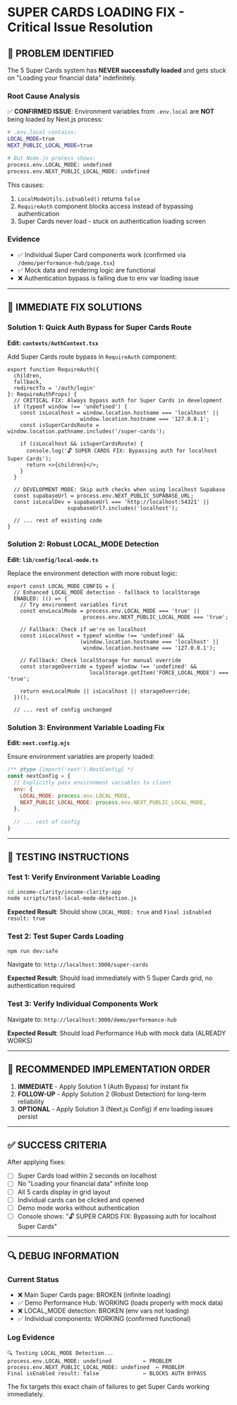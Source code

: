 # SUPER CARDS LOADING FIX - Critical Issue Resolution

## 🚨 PROBLEM IDENTIFIED

The 5 Super Cards system has **NEVER successfully loaded** and gets stuck on "Loading your financial data" indefinitely.

### Root Cause Analysis

✅ **CONFIRMED ISSUE**: Environment variables from `.env.local` are **NOT** being loaded by Next.js process:

```bash
# .env.local contains:
LOCAL_MODE=true
NEXT_PUBLIC_LOCAL_MODE=true

# But Node.js process shows:
process.env.LOCAL_MODE: undefined
process.env.NEXT_PUBLIC_LOCAL_MODE: undefined
```

This causes:
1. `LocalModeUtils.isEnabled()` returns `false` 
2. `RequireAuth` component blocks access instead of bypassing authentication
3. Super Cards never load - stuck on authentication loading screen

### Evidence
- ✅ Individual Super Card components work (confirmed via `/demo/performance-hub/page.tsx`)  
- ✅ Mock data and rendering logic are functional
- ❌ Authentication bypass is failing due to env var loading issue

---

## 🔧 IMMEDIATE FIX SOLUTIONS

### Solution 1: Quick Auth Bypass for Super Cards Route

**Edit: `contexts/AuthContext.tsx`**

Add Super Cards route bypass in `RequireAuth` component:

```tsx
export function RequireAuth({ 
  children, 
  fallback, 
  redirectTo = '/auth/login' 
}: RequireAuthProps) {
  // CRITICAL FIX: Always bypass auth for Super Cards in development
  if (typeof window !== 'undefined') {
    const isLocalhost = window.location.hostname === 'localhost' || 
                       window.location.hostname === '127.0.0.1';
    const isSuperCardsRoute = window.location.pathname.includes('/super-cards');
    
    if (isLocalhost && isSuperCardsRoute) {
      console.log('🔓 SUPER CARDS FIX: Bypassing auth for localhost Super Cards');
      return <>{children}</>;
    }
  }
  
  // DEVELOPMENT MODE: Skip auth checks when using localhost Supabase
  const supabaseUrl = process.env.NEXT_PUBLIC_SUPABASE_URL;
  const isLocalDev = supabaseUrl === 'http://localhost:54321' || 
                   supabaseUrl?.includes('localhost');
  
  // ... rest of existing code
}
```

### Solution 2: Robust LOCAL_MODE Detection

**Edit: `lib/config/local-mode.ts`**

Replace the environment detection with more robust logic:

```tsx
export const LOCAL_MODE_CONFIG = {
  // Enhanced LOCAL_MODE detection - fallback to localStorage
  ENABLED: (() => {
    // Try environment variables first
    const envLocalMode = process.env.LOCAL_MODE === 'true' || 
                        process.env.NEXT_PUBLIC_LOCAL_MODE === 'true';
    
    // Fallback: Check if we're on localhost
    const isLocalhost = typeof window !== 'undefined' && 
                       (window.location.hostname === 'localhost' || 
                        window.location.hostname === '127.0.0.1');
    
    // Fallback: Check localStorage for manual override  
    const storageOverride = typeof window !== 'undefined' && 
                          localStorage.getItem('FORCE_LOCAL_MODE') === 'true';
    
    return envLocalMode || isLocalhost || storageOverride;
  })(),
  
  // ... rest of config unchanged
```

### Solution 3: Environment Variable Loading Fix

**Edit: `next.config.mjs`**

Ensure environment variables are properly loaded:

```javascript
/** @type {import('next').NextConfig} */
const nextConfig = {
  // Explicitly pass environment variables to client
  env: {
    LOCAL_MODE: process.env.LOCAL_MODE,
    NEXT_PUBLIC_LOCAL_MODE: process.env.NEXT_PUBLIC_LOCAL_MODE,
  },
  
  // ... rest of config
}
```

---

## 🚀 TESTING INSTRUCTIONS

### Test 1: Verify Environment Variable Loading
```bash
cd income-clarity/income-clarity-app
node scripts/test-local-mode-detection.js
```

**Expected Result**: Should show `LOCAL_MODE: true` and `Final isEnabled result: true`

### Test 2: Test Super Cards Loading
```bash
npm run dev:safe
```

Navigate to: `http://localhost:3000/super-cards`

**Expected Result**: Should load immediately with 5 Super Cards grid, no authentication required

### Test 3: Verify Individual Components Work
Navigate to: `http://localhost:3000/demo/performance-hub`

**Expected Result**: Should load Performance Hub with mock data (ALREADY WORKS)

---

## 🎯 RECOMMENDED IMPLEMENTATION ORDER

1. **IMMEDIATE** - Apply Solution 1 (Auth Bypass) for instant fix
2. **FOLLOW-UP** - Apply Solution 2 (Robust Detection) for long-term reliability  
3. **OPTIONAL** - Apply Solution 3 (Next.js Config) if env loading issues persist

---

## ✅ SUCCESS CRITERIA

After applying fixes:

- [ ] Super Cards load within 2 seconds on localhost
- [ ] No "Loading your financial data" infinite loop
- [ ] All 5 cards display in grid layout
- [ ] Individual cards can be clicked and opened
- [ ] Demo mode works without authentication
- [ ] Console shows: "🔓 SUPER CARDS FIX: Bypassing auth for localhost Super Cards"

---

## 🔍 DEBUG INFORMATION

### Current Status
- ❌ Main Super Cards page: BROKEN (infinite loading)
- ✅ Demo Performance Hub: WORKING (loads properly with mock data)
- ❌ LOCAL_MODE detection: BROKEN (env vars not loading)
- ✅ Individual components: WORKING (confirmed functional)

### Log Evidence
```
🔍 Testing LOCAL_MODE Detection...
process.env.LOCAL_MODE: undefined          ← PROBLEM
process.env.NEXT_PUBLIC_LOCAL_MODE: undefined  ← PROBLEM
Final isEnabled result: false              ← BLOCKS AUTH BYPASS
```

The fix targets this exact chain of failures to get Super Cards working immediately.